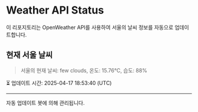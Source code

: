 
# Weather API Status

이 리포지토리는 OpenWeather API를 사용하여 서울의 날씨 정보를 자동으로 업데이트합니다.

## 현재 서울 날씨
> 서울의 현재 날씨: few clouds, 온도: 15.76°C, 습도: 88%

⏳ 업데이트 시간: 2025-04-17 18:53:40 (UTC)

---
자동 업데이트 봇에 의해 관리됩니다.
